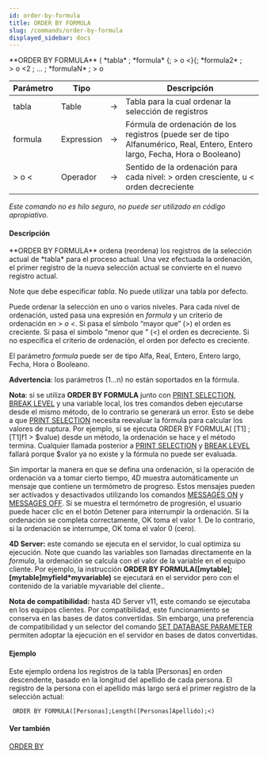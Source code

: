 ```yaml
---
id: order-by-formula
title: ORDER BY FORMULA
slug: /commands/order-by-formula
displayed_sidebar: docs
---
```


<!--REF #_command_.ORDER BY FORMULA.Syntax-->**ORDER BY FORMULA** ( *tabla* ; *formula* {; > o <}{; *formula2* ; > o <2 ; ... ; *formulaN* ; > o <N} )<!-- END REF-->
<!--REF #_command_.ORDER BY FORMULA.Params-->
| Parámetro | Tipo |  | Descripción |
| --- | --- | --- | --- |
| tabla | Table | &#8594;  | Tabla para la cual ordenar la selección de registros |
| formula | Expression | &#8594;  | Fórmula de ordenación de los registros (puede ser de tipo Alfanumérico, Real, Entero,  Entero largo, Fecha, Hora o Booleano) |
| > o < | Operador | &#8594;  | Sentido de la ordenación para cada nivel: > orden cresciente, u < orden decreciente |

<!-- END REF-->

*Este comando no es hilo seguro, no puede ser utilizado en código apropiativo.*


#### Descripción 

<!--REF #_command_.ORDER BY FORMULA.Summary-->**ORDER BY FORMULA** ordena (reordena) los registros de la selección actual de *tabla* para el proceso actual.<!-- END REF--> Una vez efectuada la ordenación, el primer registro de la nueva selección actual se convierte en el nuevo registro actual.

Note que debe especificar *tabla*. No puede utilizar una tabla por defecto.

Puede ordenar la selección en uno o varios niveles. Para cada nivel de ordenación, usted pasa una expresión en *formula* y un criterio de ordenación en *\> o <*. Si pasa el símbolo “mayor que” (>) el orden es creciente. Si pasa el simbolo "menor que " (<) el orden es decreciente. Si no especifica el criterio de ordenación, el orden por defecto es creciente.

El parámetro *formula* puede ser de tipo Alfa, Real, Entero, Entero largo, Fecha, Hora o Booleano.

**Advertencia**: los parámetros ($1...$n) no están soportados en la fórmula.   
  
**Nota**: si se utiliza **ORDER BY FORMULA** junto con [PRINT SELECTION](print-selection.md), [BREAK LEVEL](break-level.md) y una variable local, los tres comandos deben ejecutarse desde el mismo método, de lo contrario se generará un error. Esto se debe a que [PRINT SELECTION](print-selection.md) necesita reevaluar la fórmula para calcular los valores de ruptura. Por ejemplo, si se ejecuta ORDER BY FORMULA( \[T1\] ; \[T1\]f1 > $value) desde un método, la ordenación se hace y el método termina. Cualquier llamada posterior a [PRINT SELECTION](print-selection.md) y [BREAK LEVEL](break-level.md) fallará porque $valor ya no existe y la fórmula no puede ser evaluada. 

Sin importar la manera en que se defina una ordenación, si la operación de ordenación va a tomar cierto tiempo, 4D muestra automáticamente un mensaje que contiene un termómetro de progreso. Estos mensajes pueden ser activados y desactivados utilizando los comandos [MESSAGES ON](messages-on.md) y [MESSAGES OFF](messages-off.md). Si se muestra el termómetro de progresión, el usuario puede hacer clic en el botón Detener para interrumpir la ordenación. Si la ordenación se completa correctamente, OK toma el valor 1\. De lo contrario, si la ordenación se interrumpe, OK toma el valor 0 (cero).

**4D Server:** este comando se ejecuta en el servidor, lo cual optimiza su ejecución. Note que cuando las variables son llamadas directamente en la *formula*, la ordenación se calcula con el valor de la variable en el equipo cliente. Por ejemplo, la instrucción **ORDER BY FORMULA(\[mytable\];\[mytable\]myfield\*myvariable)** se ejecutará en el servidor pero con el contenido de la variable myvariable del cliente..  
  
**Nota de compatibilidad:** hasta 4D Server v11, este comando se ejecutaba en los equipos clientes. Por compatibilidad, este funcionamiento se conserva en las bases de datos convertidas. Sin embargo, una preferencia de compatibilidad y un selector del comando [SET DATABASE PARAMETER](set-database-parameter.md) permiten adoptar la ejecución en el servidor en bases de datos convertidas.

#### Ejemplo 

Este ejemplo ordena los registros de la tabla \[Personas\] en orden descendente, basado en la longitud del apellido de cada persona. El registro de la persona con el apellido más largo será el primer registro de la selección actual:

```4d
 ORDER BY FORMULA([Personas];Length([Personas]Apellido);<)
```

#### Ver también 

[ORDER BY](order-by.md)  